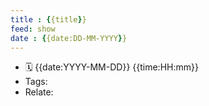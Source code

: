 ```yaml
---
title : {{title}}
feed: show
date : {{date:DD-MM-YYYY}}
---
```


- 🗓 {{date:YYYY-MM-DD}} {{time:HH:mm}}
- Tags:
- Relate:

